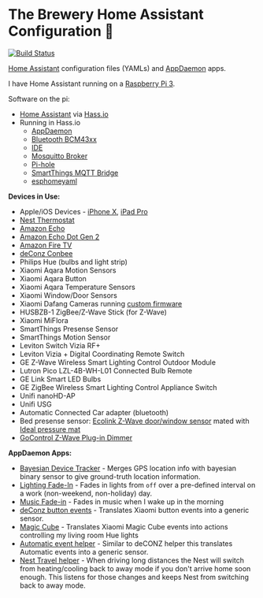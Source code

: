 # The Brewery Home Assistant Configuration 🍺
[![Build Status](https://travis-ci.org/rtclauss/hass-config.svg?branch=master)](https://travis-ci.org/rtclauss/hass-config)

[Home Assistant](https://home-assistant.io/) configuration files (YAMLs) and [AppDaemon](https://appdaemon.readthedocs.io/en/latest/) apps.

I have Home Assistant running on a [Raspberry Pi 3]().

Software on the pi:
* [Home Assistant](https://home-assistant.io/) via [Hass.io](https://www.home-assistant.io/hassio/)
* Running in Hass.io
  * [AppDaemon](https://community.home-assistant.io/t/community-hass-io-add-on-appdaemon3/41261?u=frenck)
  * [Bluetooth BCM43xx](https://home-assistant.io/addons/bluetooth_bcm43xx/)
  * [IDE](https://community.home-assistant.io/t/community-hass-io-add-on-ide-based-on-cloud9/33810?u=frenck)
  * [Mosquitto Broker](https://home-assistant.io/addons/mosquitto/)
  * [Pi-hole](https://community.home-assistant.io/t/community-hass-io-add-on-pi-hole/33817?u=frenck)
  * [SmartThings MQTT Bridge](https://github.com/stjohnjohnson/smartthings-mqtt-bridge)
  * [esphomeyaml](https://esphomelib.com/esphomeyaml/index.html)

**Devices in Use:**
* Apple/iOS Devices - [iPhone X](), [iPad Pro]()
* [Nest Thermostat]()
* [Amazon Echo](http://amzn.to/2i6mShX)
* [Amazon Echo Dot Gen 2](http://amzn.to/2hvCexj)
* [Amazon Fire TV](http://amzn.to/2iD9uPx)
* [deConz Conbee](https://www.amazon.com/NEW-gateway-compact-certified-operating/dp/B01FDWOIHK)
* Philips Hue (bulbs and light strip)
* Xiaomi Aqara Motion Sensors
* Xiaomi Aqara Button
* Xiaomi Aqara Temperature Sensors
* Xiaomi Window/Door Sensors
* Xiaomi Dafang Cameras running [custom firmware](https://github.com/EliasKotlyar/Xiaomi-Dafang-Hacks)
* HUSBZB-1 ZigBee/Z-Wave Stick (for Z-Wave)
* Xiaomi MiFlora
* SmartThings Presense Sensor
* SmartThings Motion Sensor
* Leviton Switch Vizia RF+
* Leviton Vizia + Digital Coordinating Remote Switch
* GE Z-Wave Wireless Smart Lighting Control Outdoor Module
* Lutron Pico LZL-4B-WH-L01 Connected Bulb Remote
* GE Link Smart LED Bulbs
* GE ZigBee Wireless Smart Lighting Control Appliance Switch
* Unifi nanoHD-AP
* Unifi USG
* Automatic Connected Car adapter (bluetooth)
* Bed presense sensor: [Ecolink Z-Wave door/window sensor](https://www.amazon.com/Ecolink-Intelligent-Technology-Operated-DWZWAVE2-ECO/dp/B00HPIYJWU) mated with [Ideal pressure mat](https://www.amazon.com/Ecolink-Intelligent-Technology-Operated-DWZWAVE2-ECO/dp/B00HPIYJWU)
* [GoControl Z-Wave Plug-in Dimmer](https://www.amazon.com/GoControl-Z-Wave-Plug-Dimmer-Module/dp/B00E1OXK3A/)

**AppDaemon Apps:**
* [Bayesian Device Tracker](appdaemon/apps/tracker.py) - Merges GPS location info with bayesian binary sensor to give ground-truth location information.
* [Lighting Fade-In](appdaemon/apps/brighten_lights.py) - Fades in lights from `off` over a pre-defined interval on a work (non-weekend, non-holiday) day.
* [Music Fade-in](appdaemon/apps/fade_in_music.py) - Fades in music when I wake up in the morning
* [deConz button events](appdaemon/apps/deconz_helper.py) - Translates Xiaomi button events into a generic sensor.
* [Magic Cube](appdaemon/apps/magic_cube.py) - Translates Xiaomi Magic Cube events into actions controlling my living room Hue lights
* [Automatic event helper](appdaemon/apps/automatic_helper.py) - Similar to deCONZ helper this translates Automatic events into a generic sensor.
* [Nest Travel helper](appdaemon/apps/nest_travel_helper.py) - When driving long distances the Nest will switch from heating/cooling back to away mode if you don't arrive home soon enough.  This listens for those changes and keeps Nest from switching back to away mode.
